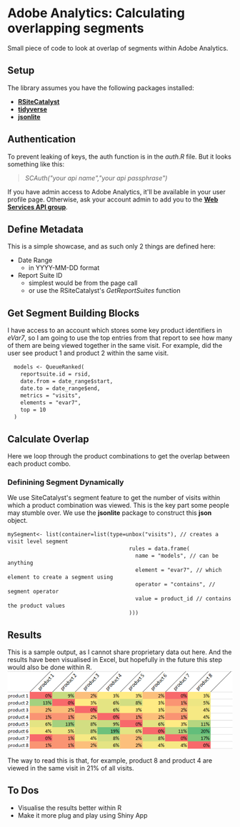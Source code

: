 # Adobe Analytics: Calculating overlapping segments
Small piece of code to look at overlap of segments within Adobe Analytics.

## Setup
The library assumes you have the following packages installed:
 * [**RSiteCatalyst**](https://github.com/randyzwitch/RSiteCatalyst)
 * [**tidyverse**](https://www.tidyverse.org/)
 * [**jsonlite**](https://cran.r-project.org/web/packages/jsonlite/index.html)

## Authentication
To prevent leaking of keys, the auth function is in the _auth.R_ file. But it looks something like this:
> _SCAuth("your api name","your api passphrase")_

If you have admin access to Adobe Analytics, it'll be available in your user profile page. Otherwise, ask your account admin to add you to the [**Web Services API group**](https://marketing.adobe.com/resources/help/en_US/reference/web_services_admin.html).

## Define Metadata
This is a simple showcase, and as such only 2 things are defined here:
* Date Range
	* in YYYY-MM-DD format
* Report Suite ID
	* simplest would be from the page call
	* or use the RSiteCatalyst's _GetReportSuites_ function

## Get Segment Building Blocks
I have access to an account which stores some key product identifiers in *eVar7*, so I am going to use the top entries from that report to see how many of them are being viewed together in the same visit. For example, did the user see product 1 and product 2 within the same visit.
```
  models <- QueueRanked(
    reportsuite.id = rsid,
    date.from = date_range$start,
    date.to = date_range$end,
    metrics = "visits",
    elements = "evar7",
    top = 10
  )  
```

## Calculate Overlap
Here we loop through the product combinations to get the overlap between each product combo.

### Definining Segment Dynamically
We use SiteCatalyst's segment feature to get the number of visits within which a product combination was viewed. This is the key part some people may stumble over. We use the **jsonlite** package to construct this **json** object.
```
mySegment<- list(container=list(type=unbox("visits"), // creates a visit level segment
                                      rules = data.frame(
                                        name = "models", // can be anything
                                        element = "evar7", // which element to create a segment using
                                        operator = "contains", // segment operator
                                        value = product_id // contains the product values
                                      )))
```

## Results
This is a sample output, as I cannot share proprietary data out here. And the results have been visualised in Excel, but hopefully in the future this step would also be done within R.
![Result](result.PNG)

The way to read this is that, for example, product 8 and product 4 are viewed in the same visit in 21% of all visits.

## To Dos
* Visualise the results better within R
* Make it more plug and play using Shiny App






